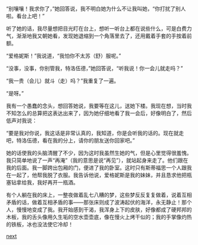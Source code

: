 
“别嚷嚷！我求你了，”她回答说，我不明白她为什么不让我叫她，“你打扰了别人啦。看台上吧！”

听了她的话，我尽量想把目光盯在台上，想听一听台上都在说些什么，可是白费力气，渐渐地我又朝她看，发现她退缩到一个角落里去了，还用戴着手套的手按着前额。

“爱格妮斯！”我说道，“我怕你不太苏（舒）服呢。”

“没事，没事，你别管我，特洛伍德，”她回答说，“听我说！你一会儿就走吗？”

“我一贵（会儿）就斗（走）吗？”我重复了一遍。

“是呀。”

我有一个愚蠢的念头，想回答她说，我要等在这儿，送她下楼。我现在想，当时我不知怎么的总算把这表达出来了，因为她仔细地看了我一会后，好像明白了，然后低声对我说：

“要是我对你说，我这话是非常认真的，我知道，你是会听我的话的。现在就走吧，特洛伍德，看在我的分上，请你的朋友送你回家吧。”

她的话使我的头脑清醒了不少，因为这时我虽然生她的气，但是心里觉得很羞愧。我只简单地说了一声“再淹”（我的意思是说“再见”），就站起身来走了。他们跟在我的后面。我一脚跨出包厢的门，便进了我的卧室。这时只有斯蒂福思一个人跟我在一起了，他帮我脱了衣服。我告诉他说，爱格妮斯是我的妹妹，并且恳求他把瓶塞钻拿给我，我好再开一瓶酒。

有个人躺在我的床上，一整夜做着乱七八糟的梦，这些梦反反复复做着，说着互相矛盾的话，做着互相矛盾的事——那张床则成了波涛起伏的海洋，永无静止！那个人，慢慢地变成了我。我开始感到干渴，我浑身上下的皮肤，好像都成了硬邦邦的木板，我的舌头像用久生垢的空水壶壶底，像在慢火上烤干似的；我的手掌像灼热的铁板，冰也没法使它冷却！

[next](page327)